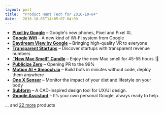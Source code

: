 ```yaml
---
layout: post
title:  "Product Hunt Tech for 2016-10-04"
date:   2016-10-05T14:05:07-04:00
---
```


* **[Pixel by Google](https://www.producthunt.com/tech/pixel-by-google?utm_campaign=producthunt-api&utm_medium=api&utm_source=Application%3A+Daily+Digest+RSS+%28ID%3A+3202%29)** – Google's new phones, Pixel and Pixel XL
* **[Google Wifi](https://www.producthunt.com/tech/google-wifi?utm_campaign=producthunt-api&utm_medium=api&utm_source=Application%3A+Daily+Digest+RSS+%28ID%3A+3202%29)** – A new kind of Wi-Fi system from Google
* **[Daydream View by Google](https://www.producthunt.com/tech/daydream-view-by-google?utm_campaign=producthunt-api&utm_medium=api&utm_source=Application%3A+Daily+Digest+RSS+%28ID%3A+3202%29)** – Bringing high-quality VR to everyone
* **[Transparent Startups](https://www.producthunt.com/tech/transparent-startups-2?utm_campaign=producthunt-api&utm_medium=api&utm_source=Application%3A+Daily+Digest+RSS+%28ID%3A+3202%29)** – Discover startups with transparent revenue numbers
* **["New Mac Smell" Candle](https://www.producthunt.com/tech/new-mac-smell-candle?utm_campaign=producthunt-api&utm_medium=api&utm_source=Application%3A+Daily+Digest+RSS+%28ID%3A+3202%29)** – Enjoy the new Mac smell for 45-55 hours 🕯👃
* **[Publicize Zero](https://www.producthunt.com/tech/publicize-zero?utm_campaign=producthunt-api&utm_medium=api&utm_source=Application%3A+Daily+Digest+RSS+%28ID%3A+3202%29)** – Opening PR to the 99%
* **[Motion AI + Smooch.io](https://www.producthunt.com/tech/motion-ai-smooch-io?utm_campaign=producthunt-api&utm_medium=api&utm_source=Application%3A+Daily+Digest+RSS+%28ID%3A+3202%29)** – Build bots in minutes without code, deploy them anywhere
* **[One X Sensor](https://www.producthunt.com/tech/one-x-sensor?utm_campaign=producthunt-api&utm_medium=api&utm_source=Application%3A+Daily+Digest+RSS+%28ID%3A+3202%29)** – Monitor the impact of your diet and lifestyle on your body
* **[Subform](https://www.producthunt.com/tech/subform?utm_campaign=producthunt-api&utm_medium=api&utm_source=Application%3A+Daily+Digest+RSS+%28ID%3A+3202%29)** – A CAD-inspired design tool for UX/UI design.
* **[Google Assistant](https://www.producthunt.com/tech/google-assistant-2?utm_campaign=producthunt-api&utm_medium=api&utm_source=Application%3A+Daily+Digest+RSS+%28ID%3A+3202%29)** – It’s your own personal Google, always ready to help.

… and [22 more](https://www.producthunt.com/tech) products